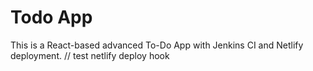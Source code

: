 # Todo App

This is a React-based advanced To-Do App with Jenkins CI and Netlify deployment.
// test netlify deploy hook
